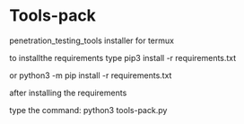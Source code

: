 # Tools-pack
penetration_testing_tools installer for termux


to installthe requirements type
  pip3 install -r requirements.txt
  
  or
  python3 -m pip install -r requirements.txt



after installing the requirements

type the command: 
python3 tools-pack.py
